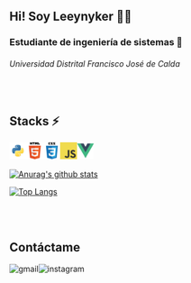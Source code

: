 ## Hi! Soy Leeynyker 👋🏾

### Estudiante de ingeniería de sistemas 🌱
###### Universidad Distrital Francisco José de Calda

<br>

## Stacks :zap:
<img align="left" alt="python"  width="30px" src= "https://raw.githubusercontent.com/github/explore/80688e429a7d4ef2fca1e82350fe8e3517d3494d/topics/python/python.png" />
<!--
<img align="left" alt="ruby"  width="30px" src= "https://raw.githubusercontent.com/github/explore/80688e429a7d4ef2fca1e82350fe8e3517d3494d/topics/ruby/ruby.png" />
-->
<img align="left" alt="html"  width="30px" src= "https://raw.githubusercontent.com/github/explore/80688e429a7d4ef2fca1e82350fe8e3517d3494d/topics/html/html.png" />
<img align="left" alt="html"  width="30px" src= "https://raw.githubusercontent.com/github/explore/80688e429a7d4ef2fca1e82350fe8e3517d3494d/topics/css/css.png" />
<img align="left" alt="html"  width="30px" src= "https://raw.githubusercontent.com/github/explore/80688e429a7d4ef2fca1e82350fe8e3517d3494d/topics/javascript/javascript.png" />
<img align="left" alt="html"  width="30px" src= "https://raw.githubusercontent.com/github/explore/80688e429a7d4ef2fca1e82350fe8e3517d3494d/topics/vue/vue.png" />
<br>
<br>


[![Anurag's github stats](https://github-readme-stats.vercel.app/api?username=Leeynyker&count_private=true&hide=contribs,prs&show_icons=true&theme=dark)](https://github.com/Leeynyker)


[![Top Langs](https://github-readme-stats.vercel.app/api/top-langs/?username=Leeynyker&count_private=true&layout=compact&theme=dark)](https://github.com/Leeynyker)

<br>
<br>

## Contáctame

[<img align="left" alt="gmail" src= "https://img.shields.io/badge/Gmail-000000?style=for-the-badge&logo=gmail&logoColor=white" />][gmail]
[<img align="left" alt="instagram" src= "https://img.shields.io/badge/Instagram-000000?style=for-the-badge&logo=instagram&logoColor=white" />][insta]



[gmail]:mailto:Leeynykeramr@gmail.com
[insta]:https://www.instagram.com/leey_andres/

<!--
**Leeynyker/Leeynyker** is a ✨ _special_ ✨ repository because its `README.md` (this file) appears on your GitHub profile.

Here are some ideas to get you started:

- 🔭 I’m currently working on ...
- 🌱 I’m currently learning ...
- 👯 I’m looking to collaborate on ...
- 🤔 I’m looking for help with ...
- 💬 Ask me about ...
- 📫 How to reach me: ...
- 😄 Pronouns: ...
- ⚡ Fun fact: ...
-->
